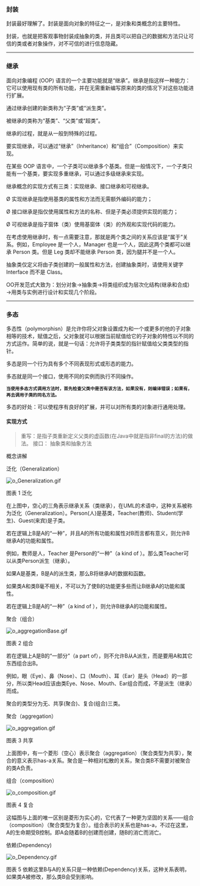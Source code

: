 ### 封装

封装最好理解了。封装是面向对象的特征之一，是对象和类概念的主要特性。

封装，也就是把客观事物封装成抽象的类，并且类可以把自己的数据和方法只让可信的类或者对象操作，对不可信的进行信息隐藏。

---

### 继承

面向对象编程 (OOP) 语言的一个主要功能就是“继承”。继承是指这样一种能力：它可以使用现有类的所有功能，并在无需重新编写原来的类的情况下对这些功能进行扩展。

通过继承创建的新类称为“子类”或“派生类”。

被继承的类称为“基类”、“父类”或“超类”。

继承的过程，就是从一般到特殊的过程。

要实现继承，可以通过“继承”（Inheritance）和“组合”（Composition）来实现。

在某些 OOP 语言中，一个子类可以继承多个基类。但是一般情况下，一个子类只能有一个基类，要实现多重继承，可以通过多级继承来实现。

继承概念的实现方式有三类：实现继承、接口继承和可视继承。

Ø     实现继承是指使用基类的属性和方法而无需额外编码的能力；

Ø     接口继承是指仅使用属性和方法的名称、但是子类必须提供实现的能力；

Ø     可视继承是指子窗体（类）使用基窗体（类）的外观和实现代码的能力。

在考虑使用继承时，有一点需要注意，那就是两个类之间的关系应该是“属于”关系。例如，Employee 是一个人，Manager 也是一个人，因此这两个类都可以继承 Person 类。但是 Leg 类却不能继承 Person 类，因为腿并不是一个人。

抽象类仅定义将由子类创建的一般属性和方法，创建抽象类时，请使用关键字 Interface 而不是 Class。

OO开发范式大致为：划分对象→抽象类→将类组织成为层次化结构(继承和合成) →用类与实例进行设计和实现几个阶段。

---

### 多态

多态性（polymorphisn）是允许你将父对象设置成为和一个或更多的他的子对象相等的技术，赋值之后，父对象就可以根据当前赋值给它的子对象的特性以不同的方式运作。简单的说，就是一句话：允许将子类类型的指针赋值给父类类型的指针。

多态是同一个行为具有多个不同表现形式或形态的能力。

多态就是同一个接口，使用不同的实例而执行不同操作。

**`当使用多态方式调用方法时，首先检查父类中是否有该方法，如果没有，则编译错误；如果有，再去调用子类的同名方法。`**

多态的好处：可以使程序有良好的扩展，并可以对所有类的对象进行通用处理。

#### 实现方式

> 重写：是指子类重新定义父类的虚函数(在Java中就是指非final的方法)的做法。
> 接口：
> 抽象类和抽象方法 

概念讲解

泛化（Generalization）

![o_Generalization.gif](http://www.cnitblog.com/images/cnitblog_com/lily/1972/o_Generalization.gif)

图表 1 泛化

在上图中，空心的三角表示继承关系（类继承），在UML的术语中，这种关系被称为泛化（Generalization）。Person(人)是基类，Teacher(教师)、Student(学生)、Guest(来宾)是子类。

若在逻辑上B是A的“一种”，并且A的所有功能和属性对B而言都有意义，则允许B继承A的功能和属性。

例如，教师是人，Teacher 是Person的“一种”（a kind of ）。那么类Teacher可以从类Person派生（继承）。

如果A是基类，B是A的派生类，那么B将继承A的数据和函数。

如果类A和类B毫不相关，不可以为了使B的功能更多些而让B继承A的功能和属性。

若在逻辑上B是A的“一种”（a kind of ），则允许B继承A的功能和属性。

 

聚合（组合）

![o_aggregationBase.gif](http://www.cnitblog.com/images/cnitblog_com/lily/1972/o_aggregationBase.gif)

图表 2 组合

若在逻辑上A是B的“一部分”（a part of），则不允许B从A派生，而是要用A和其它东西组合出B。

例如，眼（Eye）、鼻（Nose）、口（Mouth）、耳（Ear）是头（Head）的一部分，所以类Head应该由类Eye、Nose、Mouth、Ear组合而成，不是派生（继承）而成。

 

聚合的类型分为无、共享(聚合)、复合(组合)三类。

 

聚合（aggregation）

 

![o_aggregation.gif](http://www.cnitblog.com/images/cnitblog_com/lily/1972/o_aggregation.gif)

图表 3 共享

上面图中，有一个菱形（空心）表示聚合（aggregation）（聚合类型为共享），聚合的意义表示has-a关系。聚合是一种相对松散的关系，聚合类B不需要对被聚合的类A负责。

 

组合（composition）

![o_composition.gif](http://www.cnitblog.com/images/cnitblog_com/lily/1972/o_composition.gif)

图表 4 复合

这幅图与上面的唯一区别是菱形为实心的，它代表了一种更为坚固的关系——组合（composition）（聚合类型为复合）。组合表示的关系也是has-a，不过在这里，A的生命期受B控制。即A会随着B的创建而创建，随B的消亡而消亡。

 

依赖(Dependency)

![o_Dependency.gif](http://www.cnitblog.com/images/cnitblog_com/lily/1972/o_Dependency.gif)

图表 5 依赖这里B与A的关系只是一种依赖(Dependency)关系，这种关系表明，如果类A被修改，那么类B会受到影响。